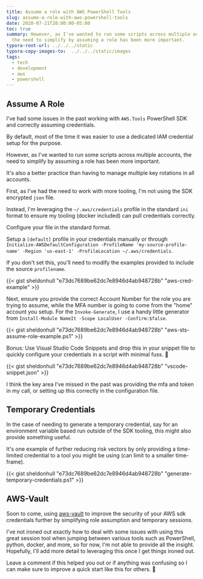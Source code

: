 ```yaml
---
title: Assume a role with AWS PowerShell Tools
slug: assume-a-role-with-aws-powershell-tools
date: 2020-07-21T20:00:00-05:00
toc: true
summary: However, as I've wanted to run some scripts across multiple accounts,
  the need to simplify by assuming a role has been more important.
typora-root-url: ../../../static
typora-copy-images-to:  ../../../static/images
tags:
  - tech
  - development
  - aws
  - powershell
---
```

## Assume A Role

I've had some issues in the past working with `AWS.Tools` PowerShell SDK and correctly assuming credentials.

By default, most of the time it was easier to use a dedicated IAM credential setup for the purpose.

However, as I've wanted to run some scripts across multiple accounts, the need to simplify by assuming a role has been more important.

It's also a better practice than having to manage multiple key rotations in all accounts.

First, as I've had the need to work with more tooling, I'm not using the SDK encrypted `json` file.

Instead, I'm leveraging the `~/.aws/credentials` profile in the standard `ini` format to ensure my tooling (docker included) can pull credentials correctly.

Configure your file in the standard format.

Setup a `[default]` profile in your credentials manually or through `Initialize-AWSDefaultConfiguration -ProfileName 'my-source-profile-name' -Region 'us-east-1' -ProfileLocation ~/.aws/credentials`.

If you don't set this, you'll need to modify the examples provided to include the source `profilename`.

{{< gist sheldonhull  "e73dc7689be62dc7e8946d4ab948728b" "aws-cred-example" >}}

Next, ensure you provide the correct Account Number for the role you are trying to assume, while the MFA number is going to come from the "home" account you setup.
For the `Invoke-Generate`, I use a handy little generator from `Install-Module NameIt -Scope LocalUser -Confirm:$false`.

{{< gist sheldonhull  "e73dc7689be62dc7e8946d4ab948728b" "aws-sts-assume-role-example.ps1" >}}

Bonus: Use Visual Studio Code Snippets and drop this in your snippet file to quickly configure your credentials in a script with minimal fuss. 🎉

{{< gist sheldonhull  "e73dc7689be62dc7e8946d4ab948728b" "vscode-snippet.json" >}}

I think the key area I've missed in the past was providing the mfa and token in my call, or setting up this correctly in the configuration file.

## Temporary Credentials

In the case of needing to generate a temporary credential, say for an environment variable based run outside of the SDK tooling, this might also provide something useful.

It's one example of further reducing risk vectors by only providing a time-limited credential to a tool you might be using (can limit to a smaller time-frame).

{{< gist sheldonhull  "e73dc7689be62dc7e8946d4ab948728b" "generate-temporary-credentials.ps1" >}}

## AWS-Vault

Soon to come, using [aws-vault](https://bit.ly/3eTwztU) to improve the security of your AWS sdk credentials further by simplifying role assumption and temporary sessions.

I've not ironed out exactly how to deal with some issues with using this great session tool when jumping between various tools such as PowerShell, python, docker, and more, so for now, I'm not able to provide all the insight.
Hopefully, I'll add more detail to leveraging this once I get things ironed out.

Leave a comment if this helped you out or if anything was confusing so I can make sure to improve a quick start like this for others. 🌮
